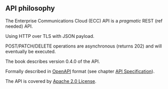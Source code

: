 ## API philosophy

The Enterprise Communications Cloud (ECC) API is a _pragmatic_ REST (ref needed) API.

Using HTTP over TLS with JSON payload.

POST/PATCH/DELETE operations are asynchronous (returns 202) and will eventually be executed.

The book describes version 0.4.0 of the API. 

Formally described in [OpenAPI](https://github.com/OAI/OpenAPI-Specification) format (see chapter [API Specification](swagger_specification.md)).

The API is covered by [Apache 2.0 License](license.md).


